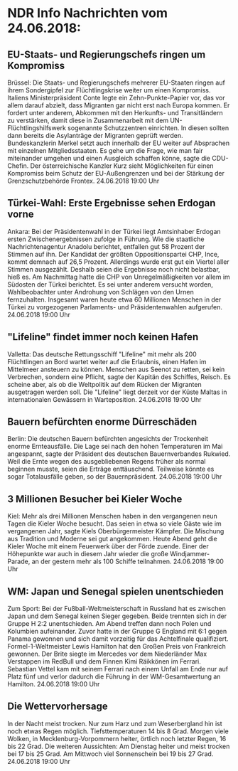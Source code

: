 # NDR Info Nachrichten vom 24.06.2018:


## EU-Staats- und Regierungschefs ringen um Kompromiss
Brüssel: Die Staats- und Regierungschefs mehrerer EU-Staaten ringen auf ihrem Sondergipfel zur Flüchtlingskrise weiter um einen Kompromiss. Italiens Ministerpräsident Conte legte ein Zehn-Punkte-Papier vor, das vor allem darauf abzielt, dass Migranten gar nicht erst nach Europa kommen. Er fordert unter anderem, Abkommen mit den Herkunfts- und Transitländern zu verstärken, damit diese in Zusammenarbeit mit dem UN-Flüchtlingshilfswerk sogenannte Schutzzentren einrichten. In diesen sollten dann bereits die Asylanträge der Migranten geprüft werden. Bundeskanzlerin Merkel setzt auch innerhalb der EU weiter auf Absprachen mit einzelnen Mitgliedsstaaten. Es gehe um die Frage, wie man fair miteinander umgehen und einen Ausgleich schaffen könne, sagte die CDU-Chefin. Der österreichische Kanzler Kurz sieht Möglichkeiten für einen Kompromiss beim Schutz der EU-Außengrenzen und bei der Stärkung der Grenzschutzbehörde Frontex. 24.06.2018 19:00 Uhr 

## Türkei-Wahl: Erste Ergebnisse sehen Erdogan vorne
Ankara: Bei der Präsidentenwahl in der Türkei liegt Amtsinhaber Erdogan ersten Zwischenergebnissen zufolge in Führung. Wie die staatliche Nachrichtenagentur Anadolu berichtet, entfallen gut 58 Prozent der Stimmen auf ihn. Der Kandidat der größten Oppositionspartei CHP, Ince, kommt demnach auf 26,5 Prozent. Allerdings wurde erst gut ein Viertel aller Stimmen ausgezählt. Deshalb seien die Ergebnisse noch nicht belastbar, hieß es. Am Nachmittag hatte die CHP von Unregelmäßigkeiten vor allem im Südosten der Türkei berichtet. Es sei unter anderem versucht worden, Wahlbeobachter unter Androhung von Schlägen von den Urnen fernzuhalten. Insgesamt waren heute etwa 60 Millionen Menschen in der Türkei zu vorgezogenen Parlaments- und Präsidentenwahlen aufgerufen. 24.06.2018 19:00 Uhr 

## "Lifeline" findet immer noch keinen Hafen
Valletta: Das deutsche Rettungsschiff "Lifeline" mit mehr als 200 Flüchtlingen an Bord wartet weiter auf die Erlaubnis, einen Hafen im Mittelmeer ansteuern zu können. Menschen aus Seenot zu retten, sei kein Verbrechen, sondern eine Pflicht, sagte der Kapitän des Schiffes, Reisch. Es scheine aber, als ob die Weltpolitik auf dem Rücken der Migranten ausgetragen werden soll. Die "Lifeline" liegt derzeit vor der Küste Maltas in internationalen Gewässern in Warteposition. 24.06.2018 19:00 Uhr 

## Bauern befürchten enorme Dürreschäden
Berlin: Die deutschen Bauern befürchten angesichts der Trockenheit enorme Ernteausfälle. Die Lage sei nach den hohen Temperaturen im Mai angespannt, sagte der Präsident des deutschen Bauernverbandes Rukwied. Weil die Ernte wegen des ausgebliebenen Regens früher als normal beginnen musste, seien die Erträge enttäuschend. Teilweise könnte es sogar Totalausfälle geben, so der
Bauernpräsident. 24.06.2018 19:00 Uhr 

## 3 Millionen Besucher bei Kieler Woche
Kiel:			Mehr als drei Millionen Menschen haben in den vergangenen neun Tagen die Kieler Woche besucht. Das seien in etwa so viele Gäste wie im vergangenen Jahr, sagte Kiels Oberbürgermeister Kämpfer. Die Mischung aus Tradition und Moderne sei gut angekommen. Heute Abend geht die Kieler Woche mit einem Feuerwerk über der Förde zuende. Einer der Höhepunkte war auch in diesem Jahr wieder die große Windjammer-Parade, an der gestern mehr als 100 Schiffe teilnahmen. 24.06.2018 19:00 Uhr 

## WM: Japan und Senegal spielen unentschieden
Zum Sport: Bei der Fußball-Weltmeisterschaft in Russland hat es zwischen Japan und dem Senegal keinen Sieger gegeben. Beide trennten sich in der Gruppe H 2:2 unentschieden. Am Abend treffen dann noch Polen und Kolumbien aufeinander. Zuvor hatte in der Gruppe G England mit 6:1 gegen Panama gewonnen und sich damit vorzeitig für das Achtelfinale qualifiziert. Formel-1-Weltmeister Lewis Hamilton hat den Großen Preis von Frankreich gewonnen. Der Brite siegte im Mercedes vor dem Niederländer Max Verstappen im RedBull und dem Finnen Kimi Räikkönen im Ferrari. Sebastian Vettel kam mit seinem Ferrari nach einem Unfall am Ende nur auf Platz fünf und verlor dadurch die Führung in der WM-Gesamtwertung an Hamilton. 24.06.2018 19:00 Uhr 

## Die Wettervorhersage
In der Nacht meist trocken. Nur zum Harz und zum Weserbergland hin ist noch etwas Regen möglich. Tiefsttemperaturen 14 bis 8 Grad. Morgen viele Wolken, in Mecklenburg-Vorpommern heiter, örtlich noch letzter Regen, 16 bis 22 Grad. Die weiteren Aussichten: Am Dienstag heiter und meist trocken bei 17 bis 25 Grad. Am Mittwoch viel Sonnenschein bei 19 bis 27 Grad. 24.06.2018 19:00 Uhr 
